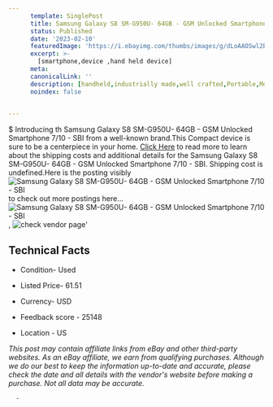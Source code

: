 ```yaml
---
      template: SinglePost
      title: Samsung Galaxy S8 SM-G950U- 64GB - GSM Unlocked Smartphone 7/10 - SBI
      status: Published
      date: '2023-02-10'
      featuredImage: 'https://i.ebayimg.com/thumbs/images/g/dLoAAOSwl2BeINVR/s-l225.jpg'
      excerpt: >-
        [smartphone,device ,hand held device]
      meta:
      canonicalLink: ''
      description: [handheld,industrially made,well crafted,Portable,Mobile,Compact,Convenient,Lightweight,Maneuverable,Man-portable,Miniature,Carriable,Hand-held,Light,Holdable,Transportable,Mobile device,Pocket-sized,On-the-go,Wireless,Cordless,Compact size,Convenient size, smartphone,device ,hand held device]
      noindex: false
      

---
```

$
      Introducing th Samsung Galaxy S8 SM-G950U- 64GB - GSM Unlocked Smartphone 7/10 - SBI from a well-known brand.This Compact device  is sure to be a centerpiece in your home. [Click Here](https://www.ebay.com/itm/193320369297?hash=item2d02cabc91%3Ag%3AdLoAAOSwl2BeINVR&mkevt=1&mkcid=1&mkrid=711-53200-19255-0&campid=%253CePNCampaignId%253E&customid=%253CreferenceId%253E&toolid=10049) to read more to learn about the shipping costs and additional details for the Samsung Galaxy S8 SM-G950U- 64GB - GSM Unlocked Smartphone 7/10 - SBI. Shipping cost is undefined.Here is the posting visibly ![Samsung Galaxy S8 SM-G950U- 64GB - GSM Unlocked Smartphone 7/10 - SBI](https://i.ebayimg.com/thumbs/images/g/dLoAAOSwl2BeINVR/s-l225.jpg) to check out more postings here... ![Samsung Galaxy S8 SM-G950U- 64GB - GSM Unlocked Smartphone 7/10 - SBI](https://i.ebayimg.com/images/g/dLoAAOSwl2BeINVR/s-l1600.jpg), ![check vendor page](https://origin-galleryplus.ebayimg.com/ws/web/193320369297_2_0_1/225x225.jpg,https://origin-galleryplus.ebayimg.com/ws/web/193320369297_3_0_1/225x225.jpg,https://origin-galleryplus.ebayimg.com/ws/web/193320369297_4_0_1/225x225.jpg,https://origin-galleryplus.ebayimg.com/ws/web/193320369297_5_0_1/225x225.jpg)'

      

 ## Technical Facts 



     
      

 - Condition- Used 


      

 - Listed Price- 61.51 


      

 - Currency- USD 


      

 - Feedback score - 25148 


      

 - Location - US 


      
      

 *_This post may contain affiliate links from eBay and other third-party websites. As an eBay affiliate, we earn from qualifying purchases. Although we do our best to keep the information up-to-date and accurate, please check the date and all details with the vendor's website before making a purchase. Not all data may be accurate._*




      -
